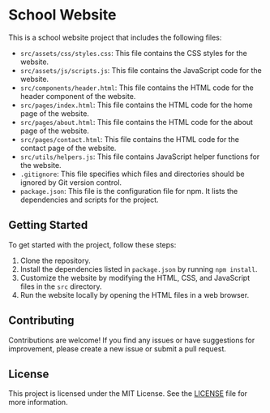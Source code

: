 # School Website

This is a school website project that includes the following files:

- `src/assets/css/styles.css`: This file contains the CSS styles for the website.
- `src/assets/js/scripts.js`: This file contains the JavaScript code for the website.
- `src/components/header.html`: This file contains the HTML code for the header component of the website.
- `src/pages/index.html`: This file contains the HTML code for the home page of the website.
- `src/pages/about.html`: This file contains the HTML code for the about page of the website.
- `src/pages/contact.html`: This file contains the HTML code for the contact page of the website.
- `src/utils/helpers.js`: This file contains JavaScript helper functions for the website.
- `.gitignore`: This file specifies which files and directories should be ignored by Git version control.
- `package.json`: This file is the configuration file for npm. It lists the dependencies and scripts for the project.

## Getting Started

To get started with the project, follow these steps:

1. Clone the repository.
2. Install the dependencies listed in `package.json` by running `npm install`.
3. Customize the website by modifying the HTML, CSS, and JavaScript files in the `src` directory.
4. Run the website locally by opening the HTML files in a web browser.

## Contributing

Contributions are welcome! If you find any issues or have suggestions for improvement, please create a new issue or submit a pull request.

## License

This project is licensed under the MIT License. See the [LICENSE](LICENSE) file for more information.